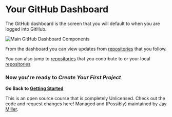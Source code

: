 # Your GitHub Dashboard

The GitHub dashboard is the screen that you will default to when you are logged into GitHub.

![Main GitHub Dashboard Components](https://kjaymiller.github.io/Git-Up-to-Speed/screenshots/Dashboard_full.PNG)

From the dashboard you can view updates from [repositories](../terms#Repository) that you follow.

You can also jump to [repositories](../terms#Repository) that you contribute to or your local [repositories](../terms#Repository)

### Now you're ready to *Create Your First Project*
**Go Back to [Getting Started](./introduction)**

This is an open source course that is completely Unlicensed. Check out the code and request changes here!
Managed and (Possibly) maintained by [Jay MIller](https://kjaymiller.github.io/kjaymiller).
